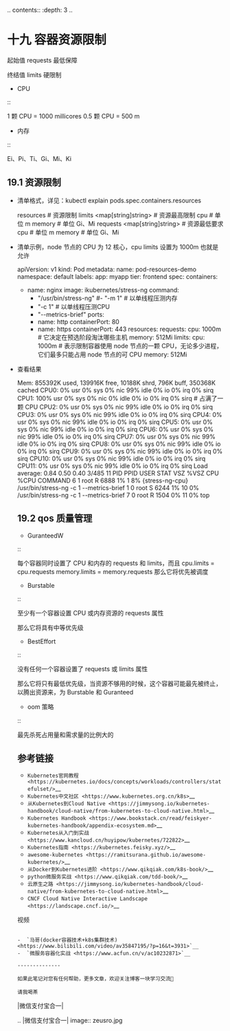 .. contents::
   :depth: 3
..


十九 容器资源限制
=================

起始值 requests 最低保障

终结值 limits 硬限制

-  CPU

::

   1 颗 CPU = 1000 millicores
   0.5 颗 CPU = 500 m

-  内存

::

   Ei、Pi、Ti、Gi、Mi、Ki

19.1 资源限制
-------------

-  清单格式，详见：kubectl explain pods.spec.containers.resources



   resources      <Object>               # 资源限制
     limits       <map[string]string>    # 资源最高限制
       cpu        <string>               # 单位 m
       memory     <string>               # 单位 Gi、Mi
     requests     <map[string]string>    # 资源最低要求
       cpu        <string>               # 单位 m
       memory     <string>               # 单位 Gi、Mi

-  清单示例，node 节点的 CPU 为 12 核心，cpu limits 设置为 1000m
   也就是允许



   apiVersion: v1
   kind: Pod
   metadata:
     name: pod-resources-demo
     namespace: default
     labels:
       app: myapp
       tier: frontend
   spec:
     containers:
     - name: nginx
       image: ikubernetes/stress-ng
       command:
       - "/usr/bin/stress-ng"
       #- "-m 1"                       # 以单线程压测内存
       - "-c 1"                        # 以单线程压测CPU
       - "--metrics-brief"
       ports:
       - name: http
         containerPort: 80
       - name: https
         containerPort: 443
       resources:
         requests:
           cpu: 1000m                 # 它决定在预选阶段淘汰哪些主机
           memory: 512Mi
         limits:
           cpu: 1000m                 # 表示限制容器使用 node 节点的一颗 CPU，无论多少进程，它们最多只能占用 node 节点的可 CPU
           memory: 512Mi

-  查看结果



   Mem: 855392K used, 139916K free, 10188K shrd, 796K buff, 350368K cached
   CPU0:   0% usr   0% sys   0% nic  99% idle   0% io   0% irq   0% sirq
   CPU1: 100% usr   0% sys   0% nic   0% idle   0% io   0% irq   0% sirq         # 占满了一颗 CPU
   CPU2:   0% usr   0% sys   0% nic  99% idle   0% io   0% irq   0% sirq
   CPU3:   0% usr   0% sys   0% nic  99% idle   0% io   0% irq   0% sirq
   CPU4:   0% usr   0% sys   0% nic  99% idle   0% io   0% irq   0% sirq
   CPU5:   0% usr   0% sys   0% nic  99% idle   0% io   0% irq   0% sirq
   CPU6:   0% usr   0% sys   0% nic  99% idle   0% io   0% irq   0% sirq
   CPU7:   0% usr   0% sys   0% nic  99% idle   0% io   0% irq   0% sirq
   CPU8:   0% usr   0% sys   0% nic  99% idle   0% io   0% irq   0% sirq
   CPU9:   0% usr   0% sys   0% nic  99% idle   0% io   0% irq   0% sirq
   CPU10:   0% usr   0% sys   0% nic  99% idle   0% io   0% irq   0% sirq
   CPU11:   0% usr   0% sys   0% nic  99% idle   0% io   0% irq   0% sirq
   Load average: 0.84 0.50 0.40 3/485 11
     PID  PPID USER     STAT   VSZ %VSZ CPU %CPU COMMAND
       6     1 root     R     6888   1%   1   8% {stress-ng-cpu} /usr/bin/stress-ng -c 1 --metrics-brief
       1     0 root     S     6244   1%  10   0% /usr/bin/stress-ng -c 1 --metrics-brief
       7     0 root     R     1504   0%  11   0% top

19.2 qos 质量管理
-----------------

-  GuranteedW

::

   每个容器同时设置了 CPU 和内存的 requests 和 limits，而且
       cpu.limits = cpu.requests
       memory.limits = memory.requests
   那么它将优先被调度

-  Burstable

::

   至少有一个容器设置 CPU 或内存资源的 requests 属性

   那么它将具有中等优先级

-  BestEffort

::

   没有任何一个容器设置了 requests 或 limits 属性

   那么它将只有最低优先级，当资源不够用的时候，这个容器可能最先被终止，以腾出资源来，为 Burstable 和 Guranteed

-  oom 策略

::

   最先杀死占用量和需求量的比例大的

参考链接
--------

-  `Kubernetes官网教程 <https://kubernetes.io/docs/concepts/workloads/controllers/statefulset/>`__
-  `Kubernetes中文社区 <https://www.kubernetes.org.cn/k8s>`__
-  `从Kubernetes到Cloud
   Native <https://jimmysong.io/kubernetes-handbook/cloud-native/from-kubernetes-to-cloud-native.html>`__
-  `Kubernetes
   Handbook <https://www.bookstack.cn/read/feiskyer-kubernetes-handbook/appendix-ecosystem.md>`__
-  `Kubernetes从入门到实战 <https://www.kancloud.cn/huyipow/kubernetes/722822>`__
-  `Kubernetes指南 <https://kubernetes.feisky.xyz/>`__
-  `awesome-kubernetes <https://ramitsurana.github.io/awesome-kubernetes/>`__
-  `从Docker到Kubernetes进阶 <https://www.qikqiak.com/k8s-book/>`__
-  `python微服务实战 <https://www.qikqiak.com/tdd-book/>`__
-  `云原生之路 <https://jimmysong.io/kubernetes-handbook/cloud-native/from-kubernetes-to-cloud-native.html>`__
-  `CNCF Cloud Native Interactive
   Landscape <https://landscape.cncf.io/>`__

视频
~~~~

-  `马哥(docker容器技术+k8s集群技术) <https://www.bilibili.com/video/av35847195/?p=16&t=3931>`__
-  `微服务容器化实战 <https://www.acfun.cn/v/ac10232871>`__

--------------

如果此笔记对您有任何帮助，更多文章，欢迎关注博客一块学习交流👏

请我喝茶
~~~~~~~~~~~~

|微信支付宝合一|

.. |微信支付宝合一| image:: zeusro.jpg